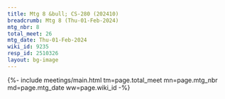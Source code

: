 ```yaml
---
title: Mtg 8 &bull; CS-280 (202410)
breadcrumb: Mtg 8 (Thu-01-Feb-2024)
mtg_nbr: 8
total_meet: 26
mtg_date: Thu-01-Feb-2024
wiki_id: 9235
resp_id: 2510326
layout: bg-image
---
```


{%- include meetings/main.html
    tm=page.total_meet
    mn=page.mtg_nbr
    md=page.mtg_date
    ww=page.wiki_id
-%}
